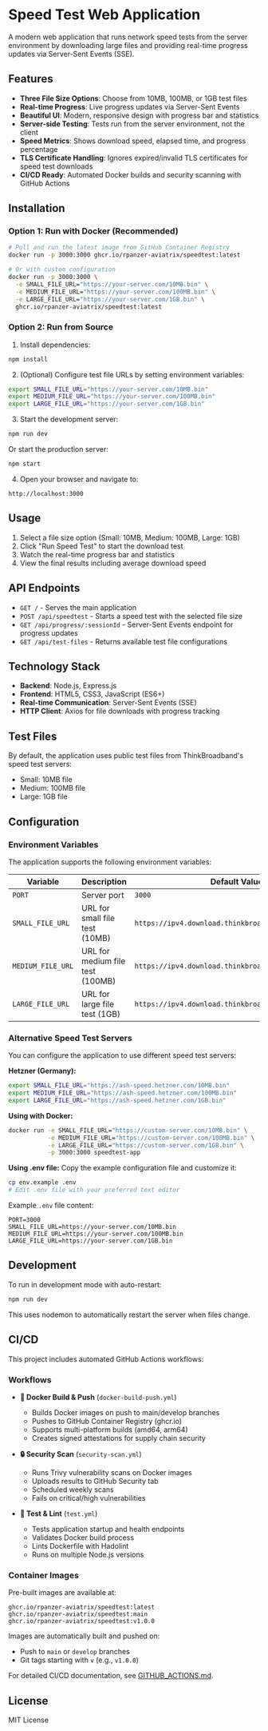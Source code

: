 # Speed Test Web Application

A modern web application that runs network speed tests from the server environment by downloading large files and providing real-time progress updates via Server-Sent Events (SSE).

## Features

- **Three File Size Options**: Choose from 10MB, 100MB, or 1GB test files
- **Real-time Progress**: Live progress updates via Server-Sent Events
- **Beautiful UI**: Modern, responsive design with progress bar and statistics
- **Server-side Testing**: Tests run from the server environment, not the client
- **Speed Metrics**: Shows download speed, elapsed time, and progress percentage
- **TLS Certificate Handling**: Ignores expired/invalid TLS certificates for speed test downloads
- **CI/CD Ready**: Automated Docker builds and security scanning with GitHub Actions

## Installation

### Option 1: Run with Docker (Recommended)

```bash
# Pull and run the latest image from GitHub Container Registry
docker run -p 3000:3000 ghcr.io/rpanzer-aviatrix/speedtest:latest

# Or with custom configuration
docker run -p 3000:3000 \
  -e SMALL_FILE_URL="https://your-server.com/10MB.bin" \
  -e MEDIUM_FILE_URL="https://your-server.com/100MB.bin" \
  -e LARGE_FILE_URL="https://your-server.com/1GB.bin" \
  ghcr.io/rpanzer-aviatrix/speedtest:latest
```

### Option 2: Run from Source

1. Install dependencies:
```bash
npm install
```

2. (Optional) Configure test file URLs by setting environment variables:
```bash
export SMALL_FILE_URL="https://your-server.com/10MB.bin"
export MEDIUM_FILE_URL="https://your-server.com/100MB.bin"
export LARGE_FILE_URL="https://your-server.com/1GB.bin"
```

3. Start the development server:
```bash
npm run dev
```

Or start the production server:
```bash
npm start
```

4. Open your browser and navigate to:
```
http://localhost:3000
```

## Usage

1. Select a file size option (Small: 10MB, Medium: 100MB, Large: 1GB)
2. Click "Run Speed Test" to start the download test
3. Watch the real-time progress bar and statistics
4. View the final results including average download speed

## API Endpoints

- `GET /` - Serves the main application
- `POST /api/speedtest` - Starts a speed test with the selected file size
- `GET /api/progress/:sessionId` - Server-Sent Events endpoint for progress updates
- `GET /api/test-files` - Returns available test file configurations

## Technology Stack

- **Backend**: Node.js, Express.js
- **Frontend**: HTML5, CSS3, JavaScript (ES6+)
- **Real-time Communication**: Server-Sent Events (SSE)
- **HTTP Client**: Axios for file downloads with progress tracking

## Test Files

By default, the application uses public test files from ThinkBroadband's speed test servers:
- Small: 10MB file
- Medium: 100MB file  
- Large: 1GB file

## Configuration

### Environment Variables

The application supports the following environment variables:

| Variable | Description | Default Value |
|----------|-------------|---------------|
| `PORT` | Server port | `3000` |
| `SMALL_FILE_URL` | URL for small file test (10MB) | `https://ipv4.download.thinkbroadband.com/10MB.zip` |
| `MEDIUM_FILE_URL` | URL for medium file test (100MB) | `https://ipv4.download.thinkbroadband.com/100MB.zip` |
| `LARGE_FILE_URL` | URL for large file test (1GB) | `https://ipv4.download.thinkbroadband.com/1GB.zip` |

### Alternative Speed Test Servers

You can configure the application to use different speed test servers:

**Hetzner (Germany):**
```bash
export SMALL_FILE_URL="https://ash-speed.hetzner.com/10MB.bin"
export MEDIUM_FILE_URL="https://ash-speed.hetzner.com/100MB.bin"
export LARGE_FILE_URL="https://ash-speed.hetzner.com/1GB.bin"
```

**Using with Docker:**
```bash
docker run -e SMALL_FILE_URL="https://custom-server.com/10MB.bin" \
           -e MEDIUM_FILE_URL="https://custom-server.com/100MB.bin" \
           -e LARGE_FILE_URL="https://custom-server.com/1GB.bin" \
           -p 3000:3000 speedtest-app
```

**Using .env file:**
Copy the example configuration file and customize it:
```bash
cp env.example .env
# Edit .env file with your preferred text editor
```

Example `.env` file content:
```env
PORT=3000
SMALL_FILE_URL=https://your-server.com/10MB.bin
MEDIUM_FILE_URL=https://your-server.com/100MB.bin
LARGE_FILE_URL=https://your-server.com/1GB.bin
```

## Development

To run in development mode with auto-restart:
```bash
npm run dev
```

This uses nodemon to automatically restart the server when files change.

## CI/CD

This project includes automated GitHub Actions workflows:

### Workflows

- **🐳 Docker Build & Push** (`docker-build-push.yml`)
  - Builds Docker images on push to main/develop branches
  - Pushes to GitHub Container Registry (ghcr.io)
  - Supports multi-platform builds (amd64, arm64)
  - Creates signed attestations for supply chain security

- **🔒 Security Scan** (`security-scan.yml`)
  - Runs Trivy vulnerability scans on Docker images
  - Uploads results to GitHub Security tab
  - Scheduled weekly scans
  - Fails on critical/high vulnerabilities

- **🧪 Test & Lint** (`test.yml`)
  - Tests application startup and health endpoints
  - Validates Docker build process
  - Lints Dockerfile with Hadolint
  - Runs on multiple Node.js versions

### Container Images

Pre-built images are available at:
```
ghcr.io/rpanzer-aviatrix/speedtest:latest
ghcr.io/rpanzer-aviatrix/speedtest:main
ghcr.io/rpanzer-aviatrix/speedtest:v1.0.0
```

Images are automatically built and pushed on:
- Push to `main` or `develop` branches
- Git tags starting with `v` (e.g., `v1.0.0`)

For detailed CI/CD documentation, see [GITHUB_ACTIONS.md](GITHUB_ACTIONS.md).

## License

MIT License
